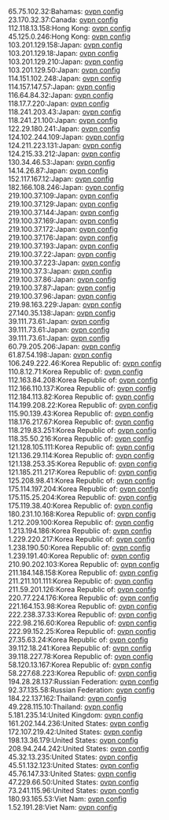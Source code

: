 65.75.102.32:Bahamas: [ovpn config](vpn/65_75_102_32.ovpn)  
23.170.32.37:Canada: [ovpn config](vpn/23_170_32_37.ovpn)  
112.118.13.158:Hong Kong: [ovpn config](vpn/112_118_13_158.ovpn)  
45.125.0.246:Hong Kong: [ovpn config](vpn/45_125_0_246.ovpn)  
103.201.129.158:Japan: [ovpn config](vpn/103_201_129_158.ovpn)  
103.201.129.18:Japan: [ovpn config](vpn/103_201_129_18.ovpn)  
103.201.129.210:Japan: [ovpn config](vpn/103_201_129_210.ovpn)  
103.201.129.50:Japan: [ovpn config](vpn/103_201_129_50.ovpn)  
114.151.102.248:Japan: [ovpn config](vpn/114_151_102_248.ovpn)  
114.157.147.57:Japan: [ovpn config](vpn/114_157_147_57.ovpn)  
116.64.84.32:Japan: [ovpn config](vpn/116_64_84_32.ovpn)  
118.17.7.220:Japan: [ovpn config](vpn/118_17_7_220.ovpn)  
118.241.203.43:Japan: [ovpn config](vpn/118_241_203_43.ovpn)  
118.241.21.100:Japan: [ovpn config](vpn/118_241_21_100.ovpn)  
122.29.180.241:Japan: [ovpn config](vpn/122_29_180_241.ovpn)  
124.102.244.109:Japan: [ovpn config](vpn/124_102_244_109.ovpn)  
124.211.223.131:Japan: [ovpn config](vpn/124_211_223_131.ovpn)  
124.215.33.212:Japan: [ovpn config](vpn/124_215_33_212.ovpn)  
130.34.46.53:Japan: [ovpn config](vpn/130_34_46_53.ovpn)  
14.14.26.87:Japan: [ovpn config](vpn/14_14_26_87.ovpn)  
152.117.167.12:Japan: [ovpn config](vpn/152_117_167_12.ovpn)  
182.166.108.246:Japan: [ovpn config](vpn/182_166_108_246.ovpn)  
219.100.37.109:Japan: [ovpn config](vpn/219_100_37_109.ovpn)  
219.100.37.129:Japan: [ovpn config](vpn/219_100_37_129.ovpn)  
219.100.37.144:Japan: [ovpn config](vpn/219_100_37_144.ovpn)  
219.100.37.169:Japan: [ovpn config](vpn/219_100_37_169.ovpn)  
219.100.37.172:Japan: [ovpn config](vpn/219_100_37_172.ovpn)  
219.100.37.176:Japan: [ovpn config](vpn/219_100_37_176.ovpn)  
219.100.37.193:Japan: [ovpn config](vpn/219_100_37_193.ovpn)  
219.100.37.22:Japan: [ovpn config](vpn/219_100_37_22.ovpn)  
219.100.37.223:Japan: [ovpn config](vpn/219_100_37_223.ovpn)  
219.100.37.3:Japan: [ovpn config](vpn/219_100_37_3.ovpn)  
219.100.37.86:Japan: [ovpn config](vpn/219_100_37_86.ovpn)  
219.100.37.87:Japan: [ovpn config](vpn/219_100_37_87.ovpn)  
219.100.37.96:Japan: [ovpn config](vpn/219_100_37_96.ovpn)  
219.98.163.229:Japan: [ovpn config](vpn/219_98_163_229.ovpn)  
27.140.35.138:Japan: [ovpn config](vpn/27_140_35_138.ovpn)  
39.111.73.61:Japan: [ovpn config](vpn/39_111_73_61.ovpn)  
39.111.73.61:Japan: [ovpn config](vpn/39_111_73_61.ovpn)  
39.111.73.61:Japan: [ovpn config](vpn/39_111_73_61.ovpn)  
60.79.205.206:Japan: [ovpn config](vpn/60_79_205_206.ovpn)  
61.87.54.198:Japan: [ovpn config](vpn/61_87_54_198.ovpn)  
106.249.222.46:Korea Republic of: [ovpn config](vpn/106_249_222_46.ovpn)  
110.8.12.71:Korea Republic of: [ovpn config](vpn/110_8_12_71.ovpn)  
112.163.84.208:Korea Republic of: [ovpn config](vpn/112_163_84_208.ovpn)  
112.166.110.137:Korea Republic of: [ovpn config](vpn/112_166_110_137.ovpn)  
112.184.113.82:Korea Republic of: [ovpn config](vpn/112_184_113_82.ovpn)  
114.199.208.22:Korea Republic of: [ovpn config](vpn/114_199_208_22.ovpn)  
115.90.139.43:Korea Republic of: [ovpn config](vpn/115_90_139_43.ovpn)  
118.176.217.67:Korea Republic of: [ovpn config](vpn/118_176_217_67.ovpn)  
118.219.83.251:Korea Republic of: [ovpn config](vpn/118_219_83_251.ovpn)  
118.35.50.216:Korea Republic of: [ovpn config](vpn/118_35_50_216.ovpn)  
121.128.105.111:Korea Republic of: [ovpn config](vpn/121_128_105_111.ovpn)  
121.136.29.114:Korea Republic of: [ovpn config](vpn/121_136_29_114.ovpn)  
121.138.253.35:Korea Republic of: [ovpn config](vpn/121_138_253_35.ovpn)  
121.185.211.217:Korea Republic of: [ovpn config](vpn/121_185_211_217.ovpn)  
125.208.98.41:Korea Republic of: [ovpn config](vpn/125_208_98_41.ovpn)  
175.114.197.204:Korea Republic of: [ovpn config](vpn/175_114_197_204.ovpn)  
175.115.25.204:Korea Republic of: [ovpn config](vpn/175_115_25_204.ovpn)  
175.119.38.40:Korea Republic of: [ovpn config](vpn/175_119_38_40.ovpn)  
180.231.10.168:Korea Republic of: [ovpn config](vpn/180_231_10_168.ovpn)  
1.212.209.100:Korea Republic of: [ovpn config](vpn/1_212_209_100.ovpn)  
1.213.194.186:Korea Republic of: [ovpn config](vpn/1_213_194_186.ovpn)  
1.229.220.217:Korea Republic of: [ovpn config](vpn/1_229_220_217.ovpn)  
1.238.190.50:Korea Republic of: [ovpn config](vpn/1_238_190_50.ovpn)  
1.239.191.40:Korea Republic of: [ovpn config](vpn/1_239_191_40.ovpn)  
210.90.202.103:Korea Republic of: [ovpn config](vpn/210_90_202_103.ovpn)  
211.184.148.158:Korea Republic of: [ovpn config](vpn/211_184_148_158.ovpn)  
211.211.101.111:Korea Republic of: [ovpn config](vpn/211_211_101_111.ovpn)  
211.59.201.126:Korea Republic of: [ovpn config](vpn/211_59_201_126.ovpn)  
220.77.224.176:Korea Republic of: [ovpn config](vpn/220_77_224_176.ovpn)  
221.164.153.98:Korea Republic of: [ovpn config](vpn/221_164_153_98.ovpn)  
222.238.37.33:Korea Republic of: [ovpn config](vpn/222_238_37_33.ovpn)  
222.98.216.60:Korea Republic of: [ovpn config](vpn/222_98_216_60.ovpn)  
222.99.152.25:Korea Republic of: [ovpn config](vpn/222_99_152_25.ovpn)  
27.35.63.24:Korea Republic of: [ovpn config](vpn/27_35_63_24.ovpn)  
39.112.18.241:Korea Republic of: [ovpn config](vpn/39_112_18_241.ovpn)  
39.118.227.78:Korea Republic of: [ovpn config](vpn/39_118_227_78.ovpn)  
58.120.13.167:Korea Republic of: [ovpn config](vpn/58_120_13_167.ovpn)  
58.227.68.223:Korea Republic of: [ovpn config](vpn/58_227_68_223.ovpn)  
194.28.28.137:Russian Federation: [ovpn config](vpn/194_28_28_137.ovpn)  
92.37.135.58:Russian Federation: [ovpn config](vpn/92_37_135_58.ovpn)  
184.22.137.162:Thailand: [ovpn config](vpn/184_22_137_162.ovpn)  
49.228.115.10:Thailand: [ovpn config](vpn/49_228_115_10.ovpn)  
5.181.235.14:United Kingdom: [ovpn config](vpn/5_181_235_14.ovpn)  
161.202.144.236:United States: [ovpn config](vpn/161_202_144_236.ovpn)  
172.107.219.42:United States: [ovpn config](vpn/172_107_219_42.ovpn)  
198.13.36.179:United States: [ovpn config](vpn/198_13_36_179.ovpn)  
208.94.244.242:United States: [ovpn config](vpn/208_94_244_242.ovpn)  
45.32.13.235:United States: [ovpn config](vpn/45_32_13_235.ovpn)  
45.51.132.123:United States: [ovpn config](vpn/45_51_132_123.ovpn)  
45.76.147.33:United States: [ovpn config](vpn/45_76_147_33.ovpn)  
47.229.66.50:United States: [ovpn config](vpn/47_229_66_50.ovpn)  
73.241.115.96:United States: [ovpn config](vpn/73_241_115_96.ovpn)  
180.93.165.53:Viet Nam: [ovpn config](vpn/180_93_165_53.ovpn)  
1.52.191.28:Viet Nam: [ovpn config](vpn/1_52_191_28.ovpn)  
